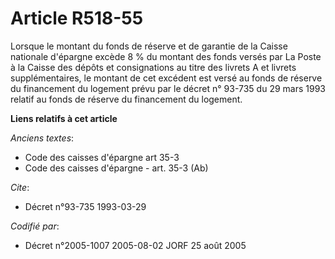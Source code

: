 # Article R518-55

Lorsque le montant du fonds de réserve et de garantie de la Caisse nationale d'épargne excède 8 % du montant des fonds versés
par La Poste à la Caisse des dépôts et consignations au titre des livrets A et livrets supplémentaires, le montant de cet
excédent est versé au fonds de réserve du financement du logement prévu par le décret n° 93-735 du 29 mars 1993 relatif au
fonds de réserve du financement du logement.

**Liens relatifs à cet article**

_Anciens textes_:

  - Code des caisses d'épargne art 35-3
  - Code des caisses d'épargne - art. 35-3 (Ab)

_Cite_:

  - Décret n°93-735 1993-03-29

_Codifié par_:

  - Décret n°2005-1007 2005-08-02 JORF 25 août 2005
